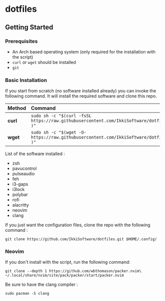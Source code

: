 # dotfiles

## Getting Started

### Prerequisites

- An Arch based operating system (only required for the installation with the script)
- `curl` or `wget` should be installed
- `git`

### Basic Installation

If you start from scratch (no software installed already) you can invoke the following command. It will install the required software
and clone this repo.

| Method    | Command                                                                                           	|
| :-------- | :------------------------------------------------------------------------------------------------------- 	|
| **curl**  | `sudo sh -c "$(curl -fsSL https://raw.githubusercontent.com/IkkiSoftware/dotfiles/main/install.sh )"` 	|
| **wget**  | `sudo sh -c "$(wget -O- https://raw.githubusercontent.com/IkkiSoftware/dotfiles/main/install.sh )"`   	|

List of the software installed :
- zsh
- pavucontrol
- pulseaudio
- feh
- i3-gaps
- i3lock
- polybar
- rofi
- alacritty
- neovim
- clang

If you just want the configuration files, clone the repo with the following command :

`git clone https://github.com/IkkiSoftware/dotfiles.git $HOME/.config/`

### Neovim

If you don't install with the script, run the following command:

`git clone --depth 1 https://github.com/wbthomason/packer.nvim\ ~/.local/share/nvim/site/pack/packer/start/packer.nvim`

Be sure to have the clang compiler :

`sudo pacman -S clang`

